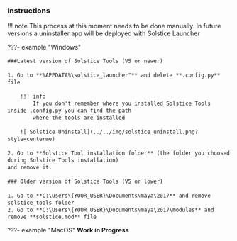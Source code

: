 ### **Instructions**

!!! note
    This process at this moment needs to be done manually. In future versions a uninstaller app will be deployed with 
    Solstice Launcher

???- example "Windows"

    ###Latest version of Solstice Tools (V5 or newer)
    
    1. Go to **%APPDATA%\solstice_launcher"** and delete **.config.py** file
    
        !!! info
            If you don't remember where you installed Solstice Tools inside .config.py you can find the path
            where the tools are installed
            
        ![ Solstice Uninstall](../../img/solstice_uninstall.png?style=centerme)
        
    2. Go to **Solstice Tool installation folder** (the folder you choosed during Solstice Tools installation)
    and remove it.
    
    ### Older version of Solstice Tools (V5 or lower)
    
    1. Go to **C:\Users\{YOUR_USER}\Documents\maya\2017** and remove solstice_tools folder
    2. Go to **C:\Users\{YOUR_USER}\Documents\maya\2017\modules** and remove **solstice.mod** file
    
???- example "MacOS"
    **Work in Progress**